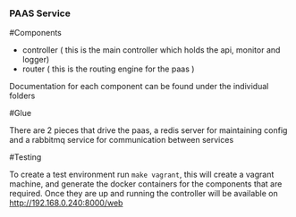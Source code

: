 ### PAAS Service

#Components

- controller ( this is the main controller which holds the api, monitor and logger)
- router ( this is the routing engine for the paas )

Documentation for each component can be found under the individual folders

#Glue

There are 2 pieces that drive the paas, a redis server for maintaining config and
a rabbitmq service for communication between services

#Testing

To create a test environment run ```make vagrant```, this will create a vagrant 
machine, and generate the docker containers for the components that are required.
Once they are up and running the controller will be available on http://192.168.0.240:8000/web
